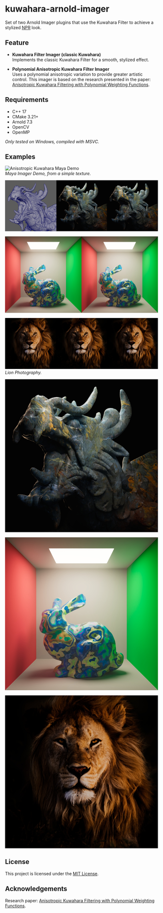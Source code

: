 # kuwahara-arnold-imager

Set of two Arnold Imager plugins that use the Kuwahara Filter to achieve a stylized [NPR](https://en.wikipedia.org/wiki/Non-photorealistic_rendering) look.

## Feature

- **Kuwahara Filter Imager (classic Kuwahara)**  
Implements the classic Kuwahara Filter for a smooth, stylized effect.

- **Polynomial Anisotropic Kuwahara Filter Imager**  
Uses a polynomial anisotropic variation to provide greater artistic control. This imager is based on the research presented in the paper: [Anisotropic Kuwahara Filtering with Polynomial Weighting Functions](./docs/Anisotropic_Kuwahara_Filtering_Paper.pdf).

## Requirements

- C++ 17
- CMake 3.21+
- Arnold 7.3
- OpenCV
- OpenMP

*Only tested on Windows, compiled with MSVC.*

## Examples

![Anisotropic Kuwahara Maya Demo](./examples/recording-demo-maya.gif)  
*Maya Imager Demo, from a simple texture.*

![Anisotropic Kuwahara Dragon Comparaison](./examples/anistropicKuwahara-dragon-comparaisonmesh.jpg)

![Anisotropic Kuwahara Bunny Comparaison](./examples/anistropicKuwahara-bunny-comparaison.jpg)

![Anisotropic Kuwahara Lion Comparaison](./examples/anistropicKuwahara-lion-comparaison.jpg)  
*Lion Photography.*

![Anisotropic Kuwahara Dragon](./examples/anistropicKuwahara-dragon.jpg)

![Anisotropic Kuwahara Bunny](./examples/anistropicKuwahara-bunny.jpg)

![Anisotropic Kuwahara Lion](./examples/anistropicKuwahara-lion.jpg)

## License

This project is licensed under the [MIT License](LICENSE).

## Acknowledgements

Research paper: [Anisotropic Kuwahara Filtering with Polynomial Weighting Functions](./docs/Anisotropic_Kuwahara_Filtering_Paper.pdf).
